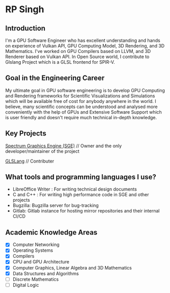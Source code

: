 # RP Singh

## Introduction
I'm a GPU Software Engineer who has excellent understanding and hands on experience of Vulkan API, GPU Computing Model, 3D Rendering, and 3D Mathematics.
I've worked on GPU Compilers based on LLVM, and 3D Renderer based on Vulkan API. In Open Source world, I contribute to Glslang Project which is a GLSL frontend for SPIR-V.

## Goal in the Engineering Career
My ultimate goal in GPU software engineering is to develop GPU Computing and Rendering frameworks for Scientific Visualizations and Simulations which will be available free of cost for anybody anywhere in the world.
I believe, many scientific concepts can be understood and analysed more conveniently with the help of GPUs and Extensive Software Support which is user friendly and doesn't require much technical in-depth knowledge.

## Key Projects
[Spectrum Graphics Engine (SGE)](https://github.com/ravi688/VulkanRenderer) // Owner and the only developer/maintainer of the project

[GLSLang](https://github.com/KhronosGroup/glslang) // Contributer

## What tools and programming languages I use?
- LibreOffice Writer : For writing technical design documents
- C and C++ : For writing high performance code in SGE and other projects
- Bugzilla: Bugzilla server for bug-tracking
- Gitlab: Gitlab instance for hosting mirror repositories and their internal CI/CD

## Academic Knowledge Areas
- [x] Computer Networking
- [x] Operating Systems
- [x] Compilers
- [x] CPU and GPU Architecture
- [x] Computer Graphics, Linear Algebra and 3D Mathematics
- [x] Data Structures and Algorithms
- [ ] Discrete Mathematics
- [ ] Digital Logic
